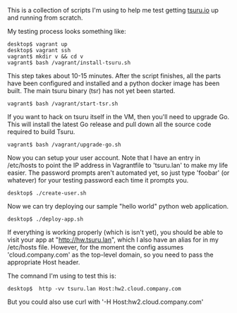 
This is a collection of scripts I'm using to help me test getting
[tsuru.io](Tsuru) up and running from scratch.

My testing process looks something like:

    desktop$ vagrant up
    desktop$ vagrant ssh
    vagrant$ mkdir v && cd v
    vagrant$ bash /vagrant/install-tsuru.sh

This step takes about 10-15 minutes.  After the script finishes, all the parts
have been configured and installed and a python docker image has been built.
The main tsuru binary (tsr) has not yet been started.

    vagrant$ bash /vagrant/start-tsr.sh

If you want to hack on tsuru itself in the VM, then you'll need to upgrade Go.
This will install the latest Go release and pull down all the source code
required to build Tsuru.

    vagrant$ bash /vagrant/upgrade-go.sh

Now you can setup your user account.  Note that I have an entry in /etc/hosts
to point the IP address in Vagrantfile to 'tsuru.lan' to make my life easier.
The password prompts aren't automated yet, so just type 'foobar' (or whatever)
for your testing password each time it prompts you.

    desktop$ ./create-user.sh

Now we can try deploying our sample "hello world" python web application.

    desktop$ ./deploy-app.sh

If everything is working properly (which is isn't yet), you should be able to
visit your app at "http://hw.tsuru.lan", which I also have an alias for in my
/etc/hosts file.  However, for the moment the config assumes 'cloud.company.com' as the top-level domain,
so you need to pass the appropriate Host header.

The comnand I'm using to test this is:

    desktop$  http -vv tsuru.lan Host:hw2.cloud.company.com

But you could also use curl with '-H Host:hw2.cloud.company.com'
